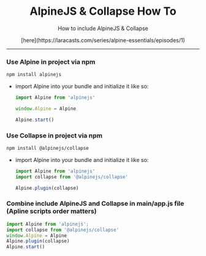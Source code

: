 <h1 align=center>AlpineJS & Collapse How To</h1>
<p align=center>How to include AlpineJS &amp; Collapse</p>


<p align=center>
  [here](https://laracasts.com/series/alpine-essentials/episodes/1)
</p>


<hr />

### Use Alpine in project via npm

```bash
npm install alpinejs
```

- import Alpine into your bundle and initialize it like so:
  ```js
  import Alpine from 'alpinejs'

  window.Alpine = Alpine

  Alpine.start()
  ```

### Use Collapse in project via npm

```bash
npm install @alpinejs/collapse
```
- import Alpine into your bundle and initialize it like so:
  ```js
  import Alpine from 'alpinejs'
  import collapse from '@alpinejs/collapse'

  Alpine.plugin(collapse)
  ```

### Combine include AlpineJS and Collapse in main/app.js file (Apline scripts order matters)
```js
import Alpine from 'alpinejs';
import collapse from '@alpinejs/collapse'
window.Alpine = Alpine
Alpine.plugin(collapse)
Alpine.start()
```
